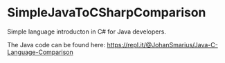 # SimpleJavaToCSharpComparison
Simple language introducton in C# for Java developers.

The Java code can be found here: https://repl.it/@JohanSmarius/Java-C-Language-Comparison
